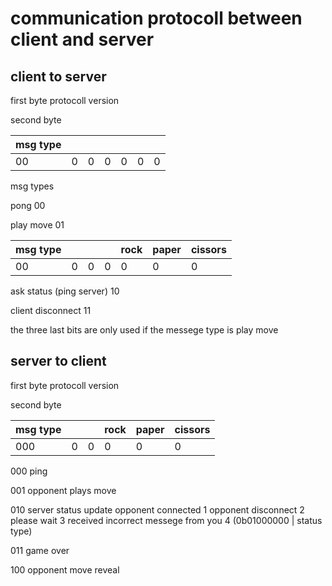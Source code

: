 # communication protocoll between client and server



 ## client to server

first byte
protocoll version 


second byte

|msg type| | | | | | |
|--      |-|-|-|-|-|-|
|00|0|0|0|0|0|0|


msg types

pong
00

play move
01

|msg type| | | |rock|paper|cissors|
|--|-|-|-|-|-|-|
|00|0|0|0|0|0|0|

ask status (ping server)
10

client disconnect
11

the three last bits are only used if the messege type is play move


 ## server to client



first byte
protocoll version 


second byte

|msg type | | |rock|paper|cissors|
|---|-|-|-|-|-|
|000|0|0|0|0|0|


000 ping

001 opponent plays move


010 server status update
opponent connected                  1
opponent disconnect                 2
please wait                         3
received incorrect messege from you 4
(0b01000000 | status type)


011 game over

100 opponent move reveal


